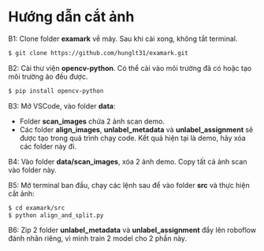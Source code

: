 # Hướng dẫn cắt ảnh

B1: Clone folder **examark** về máy. Sau khi cài xong, không tắt terminal.

```bash
$ git clone https://github.com/hunglt31/examark.git
```

B2: Cài thư viện **opencv-python**. Có thể cài vào môi trường đã có hoặc tạo môi trường ảo đều được.

```bash
$ pip install opencv-python
```

B3: Mở VSCode, vào folder **data**:
- Folder **scan_images** chứa 2 ảnh scan demo.
- Các folder **align_images**, **unlabel_metadata** và **unlabel_assignment** sẽ được tạo trong quá trình chạy code. Kết quả hiện tại là demo, hãy xóa các folder này đi.

B4: Vào folder **data/scan_images**, xóa 2 ảnh demo. Copy tất cả ảnh scan vào folder này.

B5: Mở terminal ban đầu, chạy các lệnh sau để vào folder **src** và thực hiện cắt ảnh:

```bash
$ cd examark/src
$ python align_and_split.py
```

B6: Zip 2 folder **unlabel_metadata** và **unlabel_assignment** đẩy lên roboflow đánh nhãn riêng, vì mình train 2 model cho 2 phần này.

